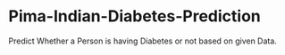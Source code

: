 # Pima-Indian-Diabetes-Prediction

Predict Whether a Person is having Diabetes or not based on given Data.

